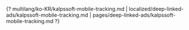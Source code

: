 {? multilang/ko-KR/kalpssoft-mobile-tracking.md | localized/deep-linked-ads/kalpssoft-mobile-tracking.md | pages/deep-linked-ads/kalpssoft-mobile-tracking.md ?}
